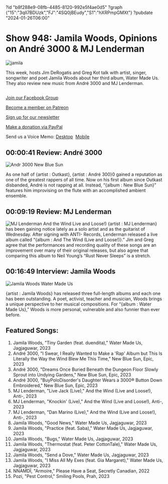 ?id "b8f288e9-08fb-4485-8120-992e5f4ae0d5"
?graph {"15":"3qlI7BDUzk","FJ":"4SQ0jBEudy","S1":"hXRPmpGMXt"}
?pubdate "2024-01-26T06:00"
# Show 948: Jamila Woods, Opinions on André 3000 & MJ Lenderman
![jamila](https://static.soundopinions.org/images/2024/0033768600-0.jpeg)

This week, hosts Jim DeRogatis and Greg Kot talk with artist, singer, songwriter and poet Jamila Woods about her third album, Water Made Us. They also review new music from André 3000 and MJ Lenderman.

## 

[Join our Facebook Group](https://bit.ly/3sivr9T)

[Become a member on Patreon](https://bit.ly/3slWZvc)

[Sign up for our newsletter](https://bit.ly/3eEvRnG)

[Make a donation via PayPal](https://bit.ly/3dmt9lU)

Send us a Voice Memo: [Desktop](bit.ly/2RyD5Ah)  [Mobile](sayhi.chat/soundops)


## 00:00:41 Review: André 3000

![Andr 3000 New Blue Sun](https://static.soundopinions.org/assets/948/154.jpg)

As one half of {artist : Outkast}, {artist : André 300}0 gained a reputation as one of the greatest rappers of all time. Now on his first album since Outkast disbanded, André is not rapping at all. Instead, “{album : New Blue Sun}” features him improvising on the flute with an accomplished ambient ensemble.


## 00:09:19 Review: MJ Lenderman

![MJ Lenderman And the Wind Live and Loose!)](https://static.soundopinions.org/assets/948/FJ1.jpg)
{artist : MJ Lenderman} has been gaining notice lately as a solo artist and as the guitarist of Wednesday. After signing with ANTI- Records, Lenderman released a live album called “{album : And The Wind (Live and Loose!)}.” Jim and Greg agree that the performances and recording quality of these songs are an improvement over many of their original releases, but also agree that comparing this album to Neil Young’s “Rust Never Sleeps” is a stretch. 


## 00:16:49 Interview: Jamila Woods

![Jamila Woods Water Made Us](https://static.soundopinions.org/assets/948/S11.jpg)

{artist : Jamila Woods} has released three full-length albums and each one has been outstanding. A poet, activist, teacher and musician, Woods brings a unique perspective to her musical compositions. For “{album : Water Made Us},” Woods is more personal, vulnerable and also funnier than ever before. 




## Featured Songs:

1. Jamila Woods, "Tiny Garden (feat. duendita)," Water Made Us, Jagjaguwar, 2023
2. André 3000, "I Swear, I Really Wanted to Make a 'Rap' Album but This Is Literally the Way the Wind Blew Me This Time," New Blue Sun, Epic, 2023
3. André 3000, "Dreams Once Buried Beneath the Dungeon Floor Slowly Sprout into Undying Gardens," New Blue Sun, Epic, 2023
4. André 3000, "BuyPoloDisorder's Daughter Wears a 3000® Button Down Embroidered," New Blue Sun, Epic, 2023
5. MJ Lenderman, "Live Jack (Live)," And the Wind (Live and Loose!), Anti-, 2023
6. MJ Lenderman, "Knockin' (Live)," And the Wind (Live and Loose!), Anti-, 2023
7. MJ Lenderman, "Dan Marino (Live)," And the Wind (Live and Loose!), Anti-, 2023
8. Jamila Woods, "Good News," Water Made Us, Jagjaguwar, 2023
9. Jamila Woods, "Practice (feat. Saba)," Water Made Us, Jagjaguwar, 2023
10. Jamila Woods, "Bugs," Water Made Us, Jagjaguwar, 2023
11. Jamila Woods, "Thermostat (feat. Peter CottonTale)," Water Made Us, Jagjaguwar, 2023
12. Jamila Woods, "Send a Dove," Water Made Us, Jagjaguwar, 2023
13. Jamila Woods, "I Miss All My Exes (feat. Gia Margaret)," Water Made Us, Jagjaguwar, 2023
14. NNAMDÏ, "Armoire," Please Have a Seat, Secretly Canadian, 2022
15. Pozi, "Pest Control," Smiling Pools, Prah, 2023